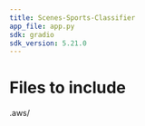 ```yaml
---
title: Scenes-Sports-Classifier
app_file: app.py
sdk: gradio
sdk_version: 5.21.0
---
```


# Files to include
.aws/
